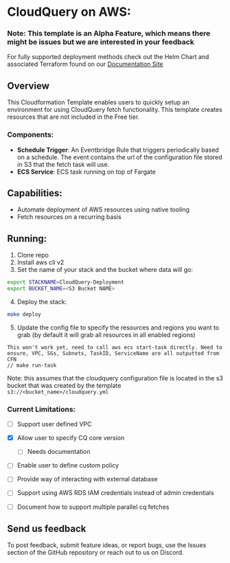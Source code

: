 # CloudQuery on AWS:

### Note: This template is an Alpha Feature, which means there might be issues but we are interested in your feedback

For fully supported deployment methods check out the Helm Chart and associated Terraform found on our [Documentation Site](https://www.cloudquery.io/docs/deployment/overview)



## Overview
This Cloudformation Template enables users to quickly setup an environment for using CloudQuery fetch functionality. This template creates resources that are not included in the Free tier. 


### Components:
- **Schedule Trigger**: An Eventbridge Rule that triggers periodically based on a schedule. The event contains the url of the configuration file stored in S3 that the fetch task will use. 
- **ECS Service**: ECS task running on top of Fargate



## Capabilities:
- Automate deployment of AWS resources using native tooling
- Fetch resources on a recurring basis

## Running:

1. Clone repo
2. Install aws cli v2
3. Set the name of your stack and the bucket where data will go:
```bash
export STACKNAME=CloudQuery-Deployment
export BUCKET_NAME=<S3 Bucket NAME> 
```
4. Deploy the stack: 
```bash
make deploy
```
5. Update the config file to specify the resources and regions you want to grab (by default it will grab all resources in all enabled regions)

```
This won't work yet, need to call aws ecs start-task directly. Need to ensure, VPC, SGs, Subnets, TaskID, ServiceName are all outputted from CFN
// make run-task
``` 
Note: this assumes that the cloudquery configuration file is located in the s3 bucket that was created by the template `s3://<bucket_name>/cloudquery.yml`

### Current Limitations:
- [ ] Support user defined VPC
- [x] Allow user to specify CQ core version
  - [ ] Needs documentation
- [ ] Enable user to define custom policy
- [ ] Provide way of interacting with external database
- [ ] Support using AWS RDS IAM credentials instead of admin credentials
- [ ] Document how to support multiple parallel cq fetches


## Send us feedback
To post feedback, submit feature ideas, or report bugs, use the Issues section of the GitHub repository or reach out to us on Discord.

